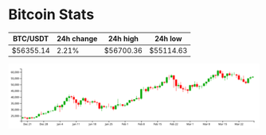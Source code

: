 # Bitcoin Stats

BTC/USDT|24h change|24h high|24h low|
|---|---|---|---|
|$56355.14|2.21%|$56700.36|$55114.63|

<img src="./chart.svg">
